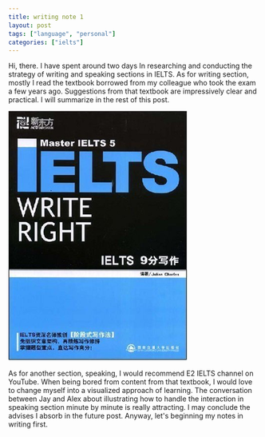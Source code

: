 ```yaml
---
title: writing note 1
layout: post
tags: ["language", "personal"]
categories: ["ielts"]
---
```


Hi, there. I have spent around two days In researching and conducting the strategy of writing and speaking sections in IELTS. As for writing section, mostly I read the textbook borrowed from my colleague who took the exam a few years ago. Suggestions from that textbook are impressively clear and practical. I will summarize in the rest of this post.

![textbook](assets/img/textbook.jpg)

As for another section, speaking, I would recommend E2 IELTS channel on YouTube. When being bored from content from that textbook, I would love to change myself into a visualized approach of learning. The conversation between Jay and Alex about illustrating how to handle the interaction in speaking section minute by minute is really attracting. I may conclude the advises I absorb in the future post. Anyway, let's beginning my notes in writing first.
